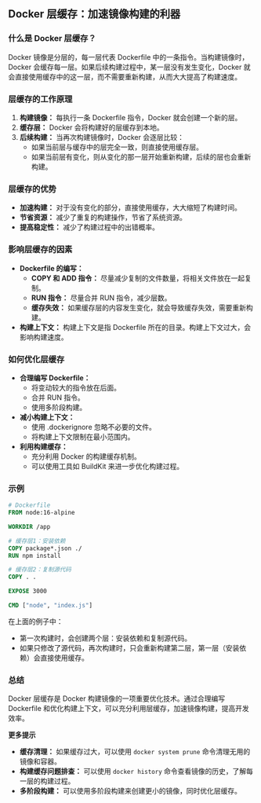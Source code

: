 ## Docker 层缓存：加速镜像构建的利器

### 什么是 Docker 层缓存？

Docker 镜像是分层的，每一层代表 Dockerfile 中的一条指令。当构建镜像时，Docker 会缓存每一层。如果后续构建过程中，某一层没有发生变化，Docker 就会直接使用缓存中的这一层，而不需要重新构建，从而大大提高了构建速度。

### 层缓存的工作原理

1. **构建镜像：** 每执行一条 Dockerfile 指令，Docker 就会创建一个新的层。
2. **缓存层：** Docker 会将构建好的层缓存到本地。
3. **后续构建：** 当再次构建镜像时，Docker 会逐层比较：
    - 如果当前层与缓存中的层完全一致，则直接使用缓存层。
    - 如果当前层有变化，则从变化的那一层开始重新构建，后续的层也会重新构建。

### 层缓存的优势

- **加速构建：** 对于没有变化的部分，直接使用缓存，大大缩短了构建时间。
- **节省资源：** 减少了重复的构建操作，节省了系统资源。
- **提高稳定性：** 减少了构建过程中的出错概率。

### 影响层缓存的因素

- **Dockerfile 的编写：**
    - **COPY 和 ADD 指令：** 尽量减少复制的文件数量，将相关文件放在一起复制。
    - **RUN 指令：** 尽量合并 RUN 指令，减少层数。
    - **缓存失效：** 如果缓存层的内容发生变化，就会导致缓存失效，需要重新构建。
- **构建上下文：** 构建上下文是指 Dockerfile 所在的目录。构建上下文过大，会影响构建速度。

### 如何优化层缓存

- **合理编写 Dockerfile：**
    - 将变动较大的指令放在后面。
    - 合并 RUN 指令。
    - 使用多阶段构建。
- **减小构建上下文：**
    - 使用 .dockerignore 忽略不必要的文件。
    - 将构建上下文限制在最小范围内。
- **利用构建缓存：**
    - 充分利用 Docker 的构建缓存机制。
    - 可以使用工具如 BuildKit 来进一步优化构建过程。

### 示例

```Dockerfile
# Dockerfile
FROM node:16-alpine

WORKDIR /app

# 缓存层1：安装依赖
COPY package*.json ./
RUN npm install

# 缓存层2：复制源代码
COPY . .

EXPOSE 3000

CMD ["node", "index.js"]
```

在上面的例子中：

- 第一次构建时，会创建两个层：安装依赖和复制源代码。
- 如果只修改了源代码，再次构建时，只会重新构建第二层，第一层（安装依赖）会直接使用缓存。

### 总结

Docker 层缓存是 Docker 构建镜像的一项重要优化技术。通过合理编写 Dockerfile 和优化构建上下文，可以充分利用层缓存，加速镜像构建，提高开发效率。

**更多提示**

- **缓存清理：** 如果缓存过大，可以使用 `docker system prune` 命令清理无用的镜像和容器。
- **构建缓存问题排查：** 可以使用 `docker history` 命令查看镜像的历史，了解每一层的构建过程。
- **多阶段构建：** 可以使用多阶段构建来创建更小的镜像，同时优化层缓存。
